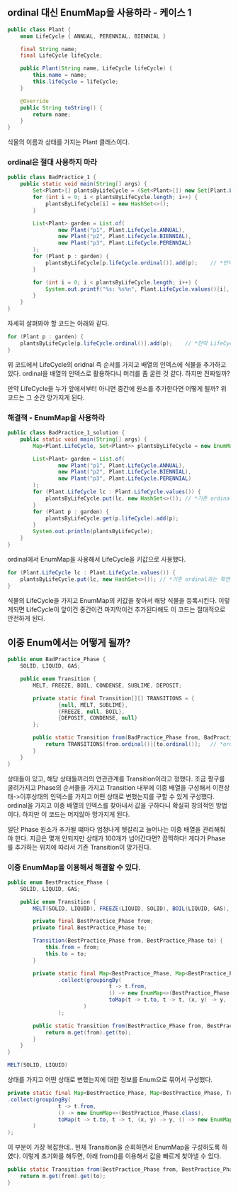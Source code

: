 ## ordinal 대신 EnumMap을 사용하라 - 케이스 1
```java
public class Plant {
    enum LifeCycle { ANNUAL, PERENNIAL, BIENNIAL }

    final String name;
    final LifeCycle lifeCycle;

    public Plant(String name, LifeCycle lifeCycle) {
        this.name = name;
        this.lifeCycle = lifeCycle;
    }

    @Override
    public String toString() {
        return name;
    }
}
```
식물의 이름과 상태를 가지는 Plant 클래스이다.

### ordinal은 절대 사용하지 마라
```java
public class BadPractice_1 {
    public static void main(String[] args) {
        Set<Plant>[] plantsByLifeCycle = (Set<Plant>[]) new Set[Plant.LifeCycle.values().length];
        for (int i = 0; i < plantsByLifeCycle.length; i++) {
            plantsByLifeCycle[i] = new HashSet<>();
        }

        List<Plant> garden = List.of(
                new Plant("p1", Plant.LifeCycle.ANNUAL),
                new Plant("p2", Plant.LifeCycle.BIENNIAL),
                new Plant("p3", Plant.LifeCycle.PERENNIAL)
        );
        for (Plant p : garden) {
            plantsByLifeCycle[p.lifeCycle.ordinal()].add(p);    // *만약 LifeCycle 중간에 데이터가 추가된다면? ordinal 일관성을 보장할 수 있는가?
        }

        for (int i = 0; i < plantsByLifeCycle.length; i++) {
            System.out.printf("%s: %s%n", Plant.LifeCycle.values()[i], plantsByLifeCycle[i]);
        }
    }
}
```
자세히 살펴봐야 할 코드는 아래와 같다.
```java
for (Plant p : garden) {
    plantsByLifeCycle[p.lifeCycle.ordinal()].add(p);    // *만약 LifeCycle 중간에 데이터가 추가된다면? ordinal 일관성을 보장할 수 있는가?
}
```
위 코드에서 LifeCycle의 oridnal 즉 순서를 가지고 배열의 인덱스에 식물을 추가하고 있다.
ordinal을 배열의 인덱스로 활용하다니 머리를 좀 굴린 것 같다. 하지만 진짜일까?

만약 LifeCycle을 누가 앞에서부터 아니면 중간에 원소를 추가한다면 어떻게 될까?
위 코드는 그 순간 망가지게 된다.

### 해결책 - EnumMap을 사용하라
```java
public class BadPractice_1_solution {
    public static void main(String[] args) {
        Map<Plant.LifeCycle, Set<Plant>> plantsByLifeCycle = new EnumMap<>(Plant.LifeCycle.class);

        List<Plant> garden = List.of(
                new Plant("p1", Plant.LifeCycle.ANNUAL),
                new Plant("p2", Plant.LifeCycle.BIENNIAL),
                new Plant("p3", Plant.LifeCycle.PERENNIAL)
        );
        for (Plant.LifeCycle lc : Plant.LifeCycle.values()) {
            plantsByLifeCycle.put(lc, new HashSet<>()); // *기존 ordinal과는 확연하게 달라서 변경에도 유연하다.
        }
        for (Plant p : garden) {
            plantsByLifeCycle.get(p.lifeCycle).add(p);
        }
        System.out.println(plantsByLifeCycle);
    }
}
```
ordinal에서 EnumMap을 사용해서 LifeCycle을 키값으로 사용했다.
```java
for (Plant.LifeCycle lc : Plant.LifeCycle.values()) {
    plantsByLifeCycle.put(lc, new HashSet<>()); // *기존 ordinal과는 확연하게 달라서 변경에도 유연하다.
}
```
식물의 LifeCycle을 가지고 EnumMap의 키값을 찾아서 해당 식물을 등록시킨다.
이렇게되면 LifeCycle이 앞이건 중간이건 마지막이건 추가된다해도 이 코드는 절대적으로 안전하게 된다.

## 이중 Enum에서는 어떻게 될까?
```java
public enum BadPractice_Phase {
    SOLID, LIQUID, GAS;

    public enum Transition {
        MELT, FREEZE, BOIL, CONDENSE, SUBLIME, DEPOSIT;

        private static final Transition[][] TRANSITIONS = {
                {null, MELT, SUBLIME},
                {FREEZE, null, BOIL},
                {DEPOSIT, CONDENSE, null}
        };

        public static Transition from(BadPractice_Phase from, BadPractice_Phase to) {
            return TRANSITIONS[from.ordinal()][to.ordinal()];   // *ordinal을 사용하면 Phase의 값이 추가되면 어떻게 대응할 것인지?
        }
    }
}
```
상태들이 있고, 해당 상태들끼리의 연관관계를 Transition이라고 정했다.
조금 짱구를 굴려가지고 Phase의 순서들을 가지고 Transition 내부에 이중 배열을 구성해서 이전상태->이후상태의 인덱스를 가지고 어떤 상태로 변했는지를 구할 수 있게 구성했다.
ordinal을 가지고 이중 배열의 인덱스를 찾아내서 값을 구하다니 확실히 창의적인 방법이다. 하지만 이 코드는 머지않아 망가지게 된다.

일단 Phase 원소가 추가될 떄마다 엄청나게 헷갈리고 늘어나는 이중 배열을 관리해줘야 한다. 지금은 몇개 안되지만 상태가 100개가 넘어간다면? 끔찍하다!
게다가 Phase를 추가하는 위치에 따라서 기존 Transition이 망가진다.

### 이중 EnumMap을 이용해서 해결할 수 있다.
```java
public enum BestPractice_Phase {
    SOLID, LIQUID, GAS;

    public enum Transition {
        MELT(SOLID, LIQUID), FREEZE(LIQUID, SOLID), BOIL(LIQUID, GAS), CONDENSE(GAS, LIQUID), SUBLIME(SOLID, GAS), DEPOSIT(GAS, LIQUID);

        private final BestPractice_Phase from;
        private final BestPractice_Phase to;

        Transition(BestPractice_Phase from, BestPractice_Phase to) {
            this.from = from;
            this.to = to;
        }

        private static final Map<BestPractice_Phase, Map<BestPractice_Phase, Transition>> m = Stream.of(values())
                .collect(groupingBy(
                                t -> t.from,
                                () -> new EnumMap<>(BestPractice_Phase.class),
                                toMap(t -> t.to, t -> t, (x, y) -> y, () -> new EnumMap<>(BestPractice_Phase.class))
                        )
                );

        public static Transition from(BestPractice_Phase from, BestPractice_Phase to) {
            return m.get(from).get(to);
        }
    }
}
```

```java
MELT(SOLID, LIQUID)
```
상태를 가지고 어떤 상태로 변했는지에 대한 정보를 Enum으로 묶어서 구성했다.

```java
private static final Map<BestPractice_Phase, Map<BestPractice_Phase, Transition>> m = Stream.of(values())
.collect(groupingBy(
                t -> t.from,
                () -> new EnumMap<>(BestPractice_Phase.class),
                toMap(t -> t.to, t -> t, (x, y) -> y, () -> new EnumMap<>(BestPractice_Phase.class))
        )
);
```
이 부분이 가장 복잡한데.. 현재 Transition을 순회하면서 EnumMap을 구성하도록 하였다. 이렇게 초기화를 해두면, 아래 from()를 이용해서 값을 빠르게 찾아낼 수 있다.
```java
public static Transition from(BestPractice_Phase from, BestPractice_Phase to) {
    return m.get(from).get(to);
}
```

